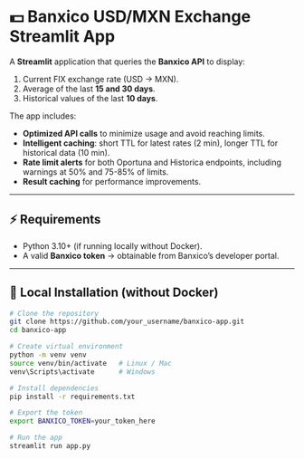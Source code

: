 # 💵 Banxico USD/MXN Exchange Streamlit App

A **Streamlit** application that queries the **Banxico API** to display:

1. Current FIX exchange rate (USD → MXN).  
2. Average of the last **15 and 30 days**.  
3. Historical values of the last **10 days**.  

The app includes:
- **Optimized API calls** to minimize usage and avoid reaching limits.  
- **Intelligent caching**: short TTL for latest rates (2 min), longer TTL for historical data (10 min).  
- **Rate limit alerts** for both Oportuna and Historica endpoints, including warnings at 50% and 75-85% of limits.  
- **Result caching** for performance improvements.  

---

## ⚡ Requirements

- Python 3.10+ (if running locally without Docker).  
- A valid **Banxico token** → obtainable from Banxico’s developer portal.  

---

## 🚀 Local Installation (without Docker)

```bash
# Clone the repository
git clone https://github.com/your_username/banxico-app.git
cd banxico-app

# Create virtual environment
python -m venv venv
source venv/bin/activate   # Linux / Mac
venv\Scripts\activate      # Windows

# Install dependencies
pip install -r requirements.txt

# Export the token
export BANXICO_TOKEN=your_token_here

# Run the app
streamlit run app.py
